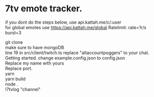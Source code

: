 # 7tv emote tracker.
if you dont do the steps below, use api.kattah.me/c/:user  
for global emotes use https://api.kattah.me/global
Ratelimit: rate=1r/s burst=3

git clone  
make sure to have mongoDB  
line 19 in src/client/twitch.ts replace "altaccountpoggers" to your chat.  
Getting started. change example.config.json to config.json  
Replace my name with yours  
Replace port.  
yarn  
yarn build  
node .  
!7tvlog "channel"  

